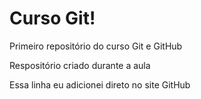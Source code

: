 # Curso Git!
 Primeiro repositório do curso Git e GitHub

 Respositório criado durante a aula
 
 Essa linha eu adicionei direto no site GitHub
